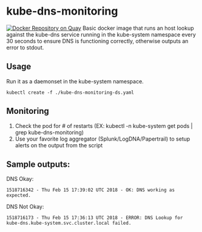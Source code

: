 # kube-dns-monitoring
[![Docker Repository on Quay](https://quay.io/repository/kylegato/kube-dns-monitoring/status "Docker Repository on Quay")](https://quay.io/repository/kylegato/kube-dns-monitoring)
Basic docker image that runs an host lookup against the kube-dns service running in the kube-system namespace every 30 seconds to ensure DNS is functioning correctly, otherwise outputs an error to stdout.


## Usage
Run it as a daemonset in the kube-system namespace.

```
kubectl create -f ./kube-dns-monitoring-ds.yaml
```

## Monitoring
1. Check the pod for # of restarts (EX: kubectl -n kube-system get pods | grep kube-dns-monitoring)
2. Use your favorite log aggregator (Splunk/LogDNA/Papertrail) to setup alerts on the output from the script

## Sample outputs:

DNS Okay:
```
1518716342 - Thu Feb 15 17:39:02 UTC 2018 - OK: DNS working as expected.
```

DNS Not Okay:
```
1518716173 - Thu Feb 15 17:36:13 UTC 2018 - ERROR: DNS Lookup for kube-dns.kube-system.svc.cluster.local failed.
```
